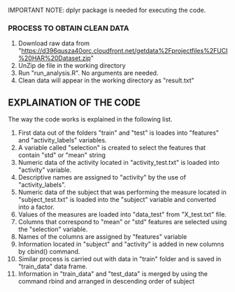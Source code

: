 IMPORTANT NOTE: dplyr package is needed for executing the code.

### PROCESS TO OBTAIN CLEAN DATA

1. Download raw data from "https://d396qusza40orc.cloudfront.net/getdata%2Fprojectfiles%2FUCI%20HAR%20Dataset.zip"
2. UnZip de file in the working directory
3. Run "run_analysis.R". No arguments are needed.
4. Clean data will appear in the working directory as "result.txt"


## EXPLAINATION OF THE CODE
The way the code works is explained in the following list.

1. First data out of the folders "train" and "test" is loades into "features" and "activity_labels" variables.
2. A variable called "selection" is created to select the features that contain "std" or "mean" string
3. Numeric data of the activity located in "activity_test.txt" is loaded into "activity" variable.
4. Descriptive names are assigned to "activity" by the use of "activity_labels".
5. Numeric data of the subject that was performing the measure located in "subject_test.txt" is loaded into the "subject" variable and converted into a factor.
6. Values of the measures are loaded into "data_test" from "X_test.txt" file.
7. Columns that correspond to "mean" or "std" features are selected using the "selection" variable.
8. Names of the columns are assigned by "features" variable
9. Information located in "subject" and "activity" is added in new columns by cbind() command.
10. Similar process is carried out with data in "train" folder and is saved in "train_data" data frame.
11. Information in "train_data" and "test_data" is merged by using the command rbind and arranged in descending order of subject